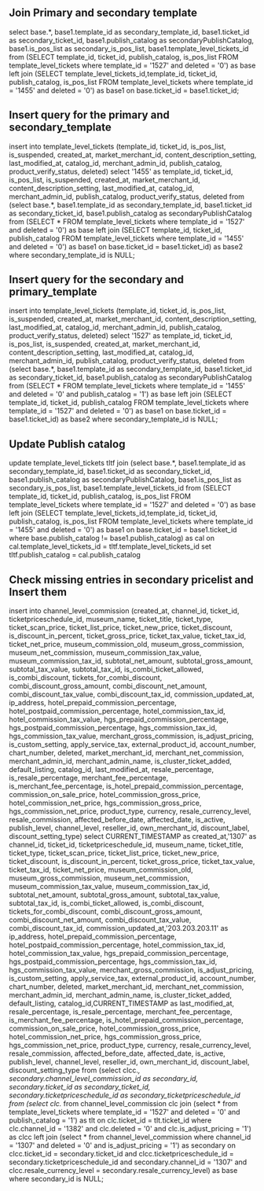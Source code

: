## Join Primary and secondary template

select base.*, base1.template_id as secondary_template_id, base1.ticket_id as secondary_ticket_id, base1.publish_catalog as secondaryPublishCatalog, base1.is_pos_list as secondary_is_pos_list, base1.template_level_tickets_id from (SELECT template_id, ticket_id, publish_catalog, is_pos_list FROM template_level_tickets where template_id = '1527' and deleted = '0') as base left join (SELECT template_level_tickets_id,template_id, ticket_id, publish_catalog, is_pos_list FROM template_level_tickets where template_id = '1455' and deleted = '0') as base1 on base.ticket_id = base1.ticket_id;


## Insert query for the primary and secondary_template

insert into template_level_tickets (template_id, ticket_id, is_pos_list, is_suspended, created_at, market_merchant_id, content_description_setting, last_modified_at, catalog_id, merchant_admin_id, publish_catalog, product_verify_status, deleted) select '1455' as template_id, ticket_id, is_pos_list, is_suspended, created_at, market_merchant_id, content_description_setting, last_modified_at, catalog_id, merchant_admin_id, publish_catalog, product_verify_status, deleted from (select base.*, base1.template_id as secondary_template_id, base1.ticket_id as secondary_ticket_id, base1.publish_catalog as secondaryPublishCatalog from (SELECT * FROM template_level_tickets where template_id = '1527' and deleted = '0') as base left join (SELECT template_id, ticket_id, publish_catalog FROM template_level_tickets where template_id = '1455' and deleted = '0') as base1 on base.ticket_id = base1.ticket_id) as base2 where secondary_template_id is NULL; 


## Insert query for the secondary and primary_template

insert into template_level_tickets (template_id, ticket_id, is_pos_list, is_suspended, created_at, market_merchant_id, content_description_setting, last_modified_at, catalog_id, merchant_admin_id, publish_catalog, product_verify_status, deleted) select '1527' as template_id, ticket_id, is_pos_list, is_suspended, created_at, market_merchant_id, content_description_setting, last_modified_at, catalog_id, merchant_admin_id, publish_catalog, product_verify_status, deleted from (select base.*, base1.template_id as secondary_template_id, base1.ticket_id as secondary_ticket_id, base1.publish_catalog as secondaryPublishCatalog from (SELECT * FROM template_level_tickets where template_id = '1455' and deleted = '0' and publish_catalog = '1') as base left join (SELECT template_id, ticket_id, publish_catalog FROM template_level_tickets where template_id = '1527' and deleted = '0') as base1 on base.ticket_id = base1.ticket_id) as base2 where secondary_template_id is NULL; 

## Update Publish catalog

update template_level_tickets tltf join (select base.*, base1.template_id as secondary_template_id, base1.ticket_id as secondary_ticket_id, base1.publish_catalog as secondaryPublishCatalog, base1.is_pos_list as secondary_is_pos_list, base1.template_level_tickets_id from (SELECT template_id, ticket_id, publish_catalog, is_pos_list FROM template_level_tickets where template_id = '1527' and deleted = '0') as base left join (SELECT template_level_tickets_id,template_id, ticket_id, publish_catalog, is_pos_list FROM template_level_tickets where template_id = '1455' and deleted = '0') as base1 on base.ticket_id = base1.ticket_id where base.publish_catalog != base1.publish_catalog) as cal on cal.template_level_tickets_id = tltf.template_level_tickets_id set tltf.publish_catalog = cal.publish_catalog



## Check missing entries in secondary pricelist and Insert them

insert into channel_level_commission (created_at, channel_id, ticket_id, ticketpriceschedule_id, museum_name, ticket_title, ticket_type, ticket_scan_price, ticket_list_price, ticket_new_price, ticket_discount, is_discount_in_percent, ticket_gross_price, ticket_tax_value, ticket_tax_id, ticket_net_price, museum_commission_old, museum_gross_commission, museum_net_commission, museum_commission_tax_value, museum_commission_tax_id, subtotal_net_amount, subtotal_gross_amount, subtotal_tax_value, subtotal_tax_id, is_combi_ticket_allowed, is_combi_discount, tickets_for_combi_discount, combi_discount_gross_amount, combi_discount_net_amount, combi_discount_tax_value, combi_discount_tax_id, commission_updated_at, ip_address, hotel_prepaid_commission_percentage, hotel_postpaid_commission_percentage, hotel_commission_tax_id, hotel_commission_tax_value, hgs_prepaid_commission_percentage, hgs_postpaid_commission_percentage, hgs_commission_tax_id, hgs_commission_tax_value, merchant_gross_commission, is_adjust_pricing, is_custom_setting, apply_service_tax, external_product_id, account_number, chart_number, deleted, market_merchant_id, merchant_net_commission, merchant_admin_id, merchant_admin_name, is_cluster_ticket_added, default_listing, catalog_id, last_modified_at, resale_percentage, is_resale_percentage, merchant_fee_percentage, is_merchant_fee_percentage, is_hotel_prepaid_commission_percentage, commission_on_sale_price, hotel_commission_gross_price, hotel_commission_net_price, hgs_commission_gross_price, hgs_commission_net_price, product_type, currency, resale_currency_level, resale_commission, affected_before_date, affected_date, is_active, publish_level, channel_level, reseller_id, own_merchant_id, discount_label, discount_setting_type) select CURRENT_TIMESTAMP as created_at,'1307' as channel_id, ticket_id, ticketpriceschedule_id, museum_name, ticket_title, ticket_type, ticket_scan_price, ticket_list_price, ticket_new_price, ticket_discount, is_discount_in_percent, ticket_gross_price, ticket_tax_value, ticket_tax_id, ticket_net_price, museum_commission_old, museum_gross_commission, museum_net_commission, museum_commission_tax_value, museum_commission_tax_id, subtotal_net_amount, subtotal_gross_amount, subtotal_tax_value, subtotal_tax_id, is_combi_ticket_allowed, is_combi_discount, tickets_for_combi_discount, combi_discount_gross_amount, combi_discount_net_amount, combi_discount_tax_value, combi_discount_tax_id, commission_updated_at,'203.203.203.11' as ip_address, hotel_prepaid_commission_percentage, hotel_postpaid_commission_percentage, hotel_commission_tax_id, hotel_commission_tax_value, hgs_prepaid_commission_percentage, hgs_postpaid_commission_percentage, hgs_commission_tax_id, hgs_commission_tax_value, merchant_gross_commission, is_adjust_pricing, is_custom_setting, apply_service_tax, external_product_id, account_number, chart_number, deleted, market_merchant_id, merchant_net_commission, merchant_admin_id, merchant_admin_name, is_cluster_ticket_added, default_listing, catalog_id,CURRENT_TIMESTAMP as last_modified_at, resale_percentage, is_resale_percentage, merchant_fee_percentage, is_merchant_fee_percentage, is_hotel_prepaid_commission_percentage, commission_on_sale_price, hotel_commission_gross_price, hotel_commission_net_price, hgs_commission_gross_price, hgs_commission_net_price, product_type, currency, resale_currency_level, resale_commission, affected_before_date, affected_date, is_active, publish_level, channel_level, reseller_id, own_merchant_id, discount_label, discount_setting_type from (select clcc.*, secondary.channel_level_commission_id as secondary_id, secondary.ticket_id as secondary_ticket_id, secondary.ticketpriceschedule_id as secondary_ticketpriceschedule_id from (select clc.* from channel_level_commission clc join (select * from template_level_tickets where template_id = '1527' and deleted = '0' and publish_catalog = '1') as tlt on clc.ticket_id = tlt.ticket_id where clc.channel_id = '1382' and clc.deleted = '0' and clc.is_adjust_pricing = '1') as clcc left join (select * from channel_level_commission where channel_id = '1307' and deleted = '0' and is_adjust_pricing = '1') as secondary on clcc.ticket_id = secondary.ticket_id and clcc.ticketpriceschedule_id = secondary.ticketpriceschedule_id and secondary.channel_id = '1307' and clcc.resale_currency_level = secondary.resale_currency_level) as base where secondary_id is NULL;
